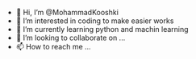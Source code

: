 - 👋 Hi, I’m @MohammadKooshki
- 👀 I’m interested in coding to make easier works
- 🌱 I’m currently learning python and machin learning
- 💞️ I’m looking to collaborate on ...
- 📫 How to reach me ...

<!---
MohammadKooshki/MohammadKooshki is a ✨ special ✨ repository because its `README.md` (this file) appears on your GitHub profile.
You can click the Preview link to take a look at your changes.
--->
